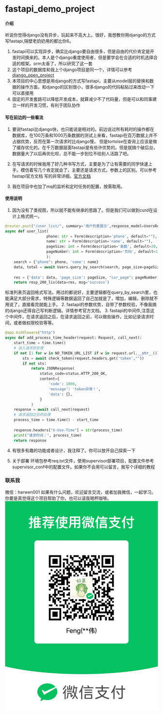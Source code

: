# fastapi_demo_project

#### 介绍
听说你觉得django没有异步，玩起来不高大上。很好，我想教你用django的方式写fastapi,隔壁老奶奶用的都比你6。
1. fastapi可以实现异步，确实比django要自由很多，但是自由的代价肯定是开发时间换来的。本人是个django重度使用者，但是要学会在合适的时机选择合适的框架。orm太香了，所以研究了这一套
2. 这个项目的数据库和我上个django项目是同一个，详情可以参考[django_open_project](https://github.com/haiweifeng/github_django_demo_project)
3. 本项目的中心思想是用django的方式写fastapi，主要从model层的替换和数据的操作方面，和django的区别很小，很多django的代码粘贴过来改动一下可以直接用
4. 固定的开发套路可以降低开发成本，就算减少不了代码量，但是可以和同事建立一样的开发习惯，有利于团队协作


#### 写在前边的一些看法

1.  要说fastapi比django快，也只能说是相对的。前边说过所有耗时的操作都在数据库，在100万条和1000万条数据的测试上来看，fastapi在百万数据上并不占据优势，反而在第一次请求时比django慢，
但是tortoise在查询上应该是做了缓存优化的。在千万数据层面fastapi是有些许优势的。但是就搞个破后台，数据量大了以后再优化呗，总不能一步到位不给别人活路了吧。

2.  在写请求的时候我用了好几种书写方式，主要是为了让有需要的同学快速上手。模仿着写几个肯定就会了，主要还是请求方式，参数上的区别。可以参考fastapi官方文档
写的非常详细。[官方文档](https://fastapi.tiangolo.com/zh/)
3.  我在项目中也加了mq的监听和定时任务的配置，按需取用。

#### 使用说明

1.  因为没有了类视图，所以就不能有继承的思路了。但是我们可以做到curd在设计上格式统一。
```python
@router.post("/user_list/", summary='用户列表展示',response_model=UsersResp)
async def user_list(
                   phone: str = Form(description='phone', default=""),
                   name: str = Form(description='name', default=""),
                   pageSize: int = Form(description='条数', default=20,le=100),
                   pageNumber: int = Form(description='页码', default=1),
                   ):
    search = {"phone": phone, 'name': name}
    data, total = await Users.query_by_search(search, page_size=pageSize, cur_page=pageNumber)

    res = {'data': data, 'page_size': pageSize, "cur_page": pageNumber, 'total': total}
    return resp_200_lis(data=res, msg='success')
```
标准列表页返回格式写法，用过的都说好，主要逻辑都在query_by_search里，也能满足大部分需求，特殊逻辑等数据返回了自己加就是了，增加，编辑，删除就不用说了，直接看完就能上手。
2. fastapi的参数优势，自带了参数校验，不像我搞的django还得自己写判断逻辑。详情参考官方文档。
3. fastapi的中间件,注意这个中间件，在请求返回之后，在请求返回之前，可以做些操作，比如记录请求时间，或者做权限校验等等。
```python
@app.middleware("http")
async def add_process_time_header(request: Request, call_next):
    start_time = time.time()
    # 进入请求前处理
    if not [1 for w in NO_TOKEN_URL_LIST if w in request.url.__str__()]:
        sts = await check_token(request.headers.get('token',""))
        if not sts:
            return JSONResponse(
                status_code=status.HTTP_200_OK,
                content={
                    'code': 1000,
                    'message': 'token异常！',
                    'data': {},
                }
            )
    response = await call_next(request)
    # 请求返回之后的处理
    process_time = time.time() - start_time

    response.headers["X-Use-Time"] = str(process_time)
    print("请求时间：", process_time)
    return response
```
4. 有很多有趣的功能或者设计，我注释了。你可以放开自己探索一下


5. 关于部署
环境包参考req.txt文件，使用supervisor部署项目，配置文件参考supervisor_conf中的配置文件。如果你不会用可以留言，我写个详细的教程

### 联系我
微信：harwen001 
如果有什么问题，欢迎留言交流，或者加我微信，一起学习。你要是真觉得这个项目帮助了你，也可以请我喝杯咖啡。![码在这](fastapi_demo/media/1.jpg)